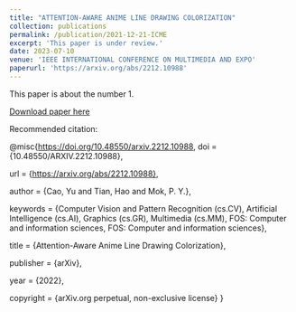 ```yaml
---
title: "ATTENTION-AWARE ANIME LINE DRAWING COLORIZATION"
collection: publications
permalink: /publication/2021-12-21-ICME
excerpt: 'This paper is under review.'
date: 2023-07-10
venue: 'IEEE INTERNATIONAL CONFERENCE ON MULTIMEDIA AND EXPO'
paperurl: 'https://arxiv.org/abs/2212.10988'
---
```

This paper is about the number 1.

[Download paper here](http://academicpages.github.io/files/paper1.pdf)

Recommended citation:

@misc{https://doi.org/10.48550/arxiv.2212.10988,
  doi = {10.48550/ARXIV.2212.10988},
  
  url = {https://arxiv.org/abs/2212.10988},
  
  author = {Cao, Yu and Tian, Hao and Mok, P. Y.},
  
  keywords = {Computer Vision and Pattern Recognition (cs.CV), Artificial Intelligence (cs.AI), Graphics (cs.GR), Multimedia (cs.MM), FOS: Computer and information sciences, FOS: Computer and information sciences},
  
  title = {Attention-Aware Anime Line Drawing Colorization},
  
  publisher = {arXiv},
  
  year = {2022},
  
  copyright = {arXiv.org perpetual, non-exclusive license}
}
